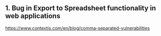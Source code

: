 ## 1. Bug in Export to Spreadsheet functionality in web applications
https://www.contextis.com/en/blog/comma-separated-vulnerabilities
